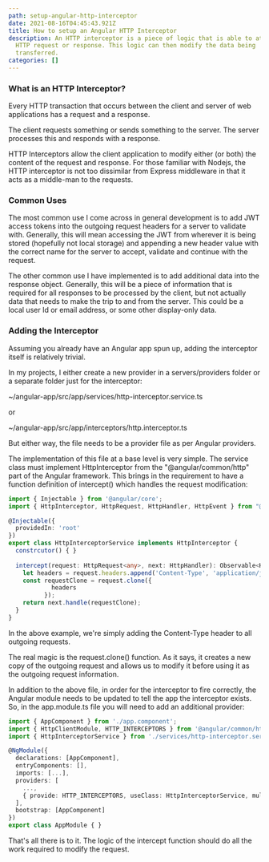 ```yaml
---
path: setup-angular-http-interceptor
date: 2021-08-16T04:45:43.921Z
title: How to setup an Angular HTTP Interceptor
description: An HTTP interceptor is a piece of logic that is able to attach to a
  HTTP request or response. This logic can then modify the data being
  transferred.
categories: []
---
```

### What is an HTTP Interceptor?

Every HTTP transaction that occurs between the client and server of web applications has a request and a response.

The client requests something or sends something to the server. The server processes this and responds with a response.

HTTP Interceptors allow the client application to modify either (or both) the content of the request and response. For those familiar with Nodejs, the HTTP interceptor is not too dissimilar from Express middleware in that it acts as a middle-man to the requests.

### Common Uses

The most common use I come across in general development is to add JWT access tokens into the outgoing request headers for a server to validate with. Generally, this will mean accessing the JWT from wherever it is being stored (hopefully not local storage) and appending a new header value with the correct name for the server to accept, validate and continue with the request.

The other common use I have implemented is to add additional data into the response object. Generally, this will be a piece of information that is required for all responses to be processed by the client, but not actually data that needs to make the trip to and from the server. This could be a local user Id or email address, or some other display-only data.

### Adding the Interceptor

Assuming you already have an Angular app spun up, adding the interceptor itself is relatively trivial.

In my projects, I either create a new provider in a servers/providers folder or a separate folder just for the interceptor:

~/angular-app/src/app/services/http-interceptor.service.ts

or

~/angular-app/src/app/interceptors/http.interceptor.ts

But either way, the file needs to be a provider file as per Angular providers.

The implementation of this file at a base level is very simple. The service class must implement HttpInterceptor from the "@angular/common/http" part of the Angular framework. This brings in the requirement to have a function definition of intercept() which handles the request modification:

```typescript
import { Injectable } from '@angular/core';
import { HttpInterceptor, HttpRequest, HttpHandler, HttpEvent } from "@angular/common/http";

@Injectable({
  providedIn: 'root'
})
export class HttpInterceptorService implements HttpInterceptor {
  constrcutor() { }
  
  intercept(request: HttpRequest<any>, next: HttpHandler): Observable<HttpEvent<any>> { 
    let headers = request.headers.append('Content-Type', 'application/json');
    const requestClone = request.clone({
            headers
          });
    return next.handle(requestClone);
  }
}
```

In the above example, we're simply adding the Content-Type header to all outgoing requests.

The real magic is the request.clone() function. As it says, it creates a new copy of the outgoing request and allows us to modify it before using it as the outgoing request information.

In addition to the above file, in order for the interceptor to fire correctly, the Angular module needs to be updated to tell the app the interceptor exists. So, in the app.module.ts file you will need to add an additional provider:

```typescript
import { AppComponent } from './app.component';
import { HttpClientModule, HTTP_INTERCEPTORS } from '@angular/common/http';
import { HttpInterceptorService } from './services/http-interceptor.service';

@NgModule({
  declarations: [AppComponent],
  entryComponents: [],
  imports: [...],
  providers: [
    ...,
    { provide: HTTP_INTERCEPTORS, useClass: HttpInterceptorService, multi: true }
  ],
  bootstrap: [AppComponent]
})
export class AppModule { }
```

That's all there is to it. The logic of the intercept function should do all the work required to modify the request.